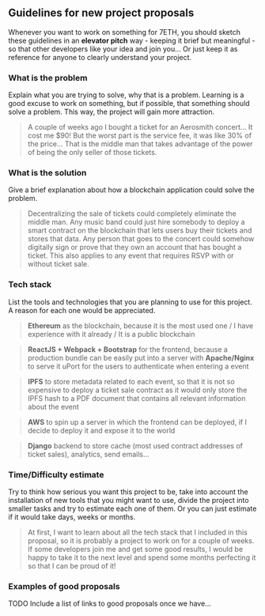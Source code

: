 ## Guidelines for new project proposals
Whenever you want to work on something for 7ETH, you should sketch these guidelines in an __elevator pitch__ way - keeping it brief but meaningful - so that other developers like your idea and join you... Or just keep it as reference for anyone to clearly understand your project.

### What is the problem
Explain what you are trying to solve, why that is a problem. Learning is a good excuse to work on something, but if possible, that something should solve a problem. This way, the project will gain more attraction.

> A couple of weeks ago I bought a ticket for an Aerosmith concert... It cost me $90! But the worst part is the service fee, it was like 30% of the price... That is the middle man that takes advantage of the power of being the only seller of those tickets.

### What is the solution
Give a brief explanation about how a blockchain application could solve the problem.

> Decentralizing the sale of tickets could completely eliminate the middle man. Any music band could just hire somebody to deploy a smart contract on the blockchain that lets users buy their tickets and stores that data. Any person that goes to the concert could somehow digitally sign or prove that they own an account that has bought a ticket. This also applies to any event that requires RSVP with or without ticket sale.

### Tech stack
List the tools and technologies that you are planning to use for this project. A reason for each one would be appreciated.
> **Ethereum** as the blockchain, because it is the most used one / I have experience with it already / It is a public blockchain 

> **ReactJS + Webpack + Bootstrap** for the frontend, because a production bundle can be easily put into a server with **Apache/Nginx** to serve it
> uPort for the users to authenticate when entering a event

> **IPFS** to store metadata related to each event, so that it is not so expensive to deploy a ticket sale contract as it would only store the IPFS hash to a PDF document that contains all relevant information about the event

> **AWS** to spin up a server in which the frontend can be deployed, if I decide to deploy it and expose it to the world

> **Django** backend to store cache (most used contract addresses of ticket sales), analytics, send emails...

### Time/Difficulty estimate
Try to think how serious you want this project to be, take into account the installation of new tools that you might want to use, divide the project into smaller tasks and try to estimate each one of them. Or you can just estimate if it would take days, weeks or months.
> At first, I want to learn about all the tech stack that I included in this proposal, so it is probably a project to work on for a couple of weeks. If some developers join me and get some good results, I would be happy to take it to the next level and spend some months perfecting it so that I can be proud of it!

### Examples of good proposals
TODO Include a list of links to good proposals once we have...